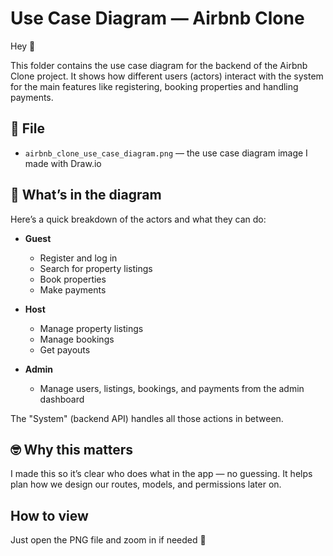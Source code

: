 # Use Case Diagram — Airbnb Clone

Hey 👋

This folder contains the use case diagram for the backend of the Airbnb Clone project. It shows how different users (actors) interact with the system for the main features like registering, booking properties and handling payments.

## 📄 File

- `airbnb_clone_use_case_diagram.png` — the use case diagram image I made with Draw.io

## 🧩 What’s in the diagram

Here’s a quick breakdown of the actors and what they can do:

- **Guest**
  - Register and log in
  - Search for property listings
  - Book properties
  - Make payments

- **Host**
  - Manage property listings
  - Manage bookings
  - Get payouts

- **Admin**
  - Manage users, listings, bookings, and payments from the admin dashboard

The "System" (backend API) handles all those actions in between.

## 🤓 Why this matters

I made this so it’s clear who does what in the app — no guessing. It helps plan how we design our routes, models, and permissions later on.

## How to view

Just open the PNG file and zoom in if needed 🙂


